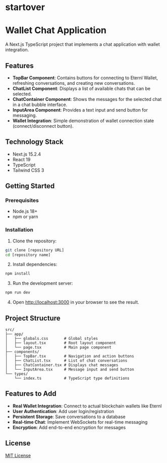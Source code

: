 # startover

# Wallet Chat Application

A Next.js TypeScript project that implements a chat application with wallet integration.

## Features

- **TopBar Component**: Contains buttons for connecting to Eternl Wallet, refreshing conversations, and creating new conversations.
- **ChatList Component**: Displays a list of available chats that can be selected.
- **ChatContainer Component**: Shows the messages for the selected chat in a chat bubble interface.
- **InputArea Component**: Provides a text input and send button for messaging.
- **Wallet Integration**: Simple demonstration of wallet connection state (connect/disconnect button).

## Technology Stack

- Next.js 15.2.4
- React 19
- TypeScript
- Tailwind CSS 3

## Getting Started

### Prerequisites

- Node.js 18+ 
- npm or yarn

### Installation

1. Clone the repository:
```bash
git clone [repository URL]
cd [repository name]
```

2. Install dependencies:
```bash
npm install
```

3. Run the development server:
```bash
npm run dev
```

4. Open [http://localhost:3000](http://localhost:3000) in your browser to see the result.

## Project Structure

```
src/
├── app/
│   ├── globals.css       # Global styles
│   ├── layout.tsx        # Root layout component
│   └── page.tsx          # Main page component
├── components/
│   ├── TopBar.tsx        # Navigation and action buttons
│   ├── ChatList.tsx      # List of chat conversations
│   ├── ChatContainer.tsx # Displays chat messages
│   └── InputArea.tsx     # Message input and send button
└── types/
    └── index.ts          # TypeScript type definitions
```

## Features to Add

- **Real Wallet Integration**: Connect to actual blockchain wallets like Eternl
- **User Authentication**: Add user login/registration
- **Persistent Storage**: Save conversations to a database
- **Real-time Chat**: Implement WebSockets for real-time messaging
- **Encryption**: Add end-to-end encryption for messages

## License

[MIT License](LICENSE)
